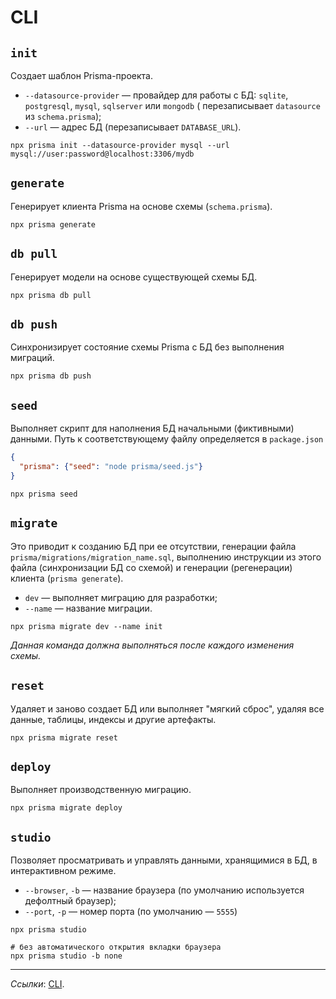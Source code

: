 # CLI

## `init`

Создает шаблон Prisma-проекта.

- `--datasource-provider` — провайдер для работы с БД: `sqlite`, `postgresql`, `mysql`, `sqlserver` или `mongodb` (
  перезаписывает `datasource` из `schema.prisma`);
- `--url` — адрес БД (перезаписывает `DATABASE_URL`).

```shell
npx prisma init --datasource-provider mysql --url mysql://user:password@localhost:3306/mydb
```

## `generate`

Генерирует клиента Prisma на основе схемы (`schema.prisma`).

```shell
npx prisma generate
```

## `db pull`

Генерирует модели на основе существующей схемы БД.

```shell
npx prisma db pull
```

## `db push`

Синхронизирует состояние схемы Prisma с БД без выполнения миграций.

```shell
npx prisma db push
```

## `seed`

Выполняет скрипт для наполнения БД начальными (фиктивными) данными. Путь к соответствующему файлу определяется в
`package.json`

```json
{
  "prisma": {"seed": "node prisma/seed.js"}
}
```

```shell
npx prisma seed
```

## `migrate`

Это приводит к созданию БД при ее отсутствии, генерации файла `prisma/migrations/migration_name.sql`, выполнению
инструкции из этого файла (синхронизации БД со схемой) и генерации (регенерации) клиента (`prisma generate`).

- `dev` — выполняет миграцию для разработки;
- `--name` — название миграции.

```shell
npx prisma migrate dev --name init
```

*Данная команда должна выполняться после каждого изменения схемы.*

## `reset`

Удаляет и заново создает БД или выполняет "мягкий сброс", удаляя все данные, таблицы, индексы и другие артефакты.

```shell
npx prisma migrate reset
```

## `deploy`

Выполняет производственную миграцию.

```shell
npx prisma migrate deploy
```

## `studio`

Позволяет просматривать и управлять данными, хранящимися в БД, в интерактивном режиме.

- `--browser`, `-b` — название браузера (по умолчанию используется дефолтный браузер);
- `--port`, `-p` — номер порта (по умолчанию — `5555`)

```shell
npx prisma studio

# без автоматического открытия вкладки браузера
npx prisma studio -b none
```

---

*Ссылки*: [CLI](https://www.prisma.io/docs/reference/api-reference/command-reference).
